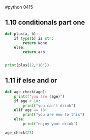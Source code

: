 #python 0415

## 1.10 conditionals part one
```python
def plus(a, b):
    if type(b) is str:
        return None
    else:
        return a+b


print(plus(12,"10"))
```


## 1.11 if else and or
```python
def age_check(age):
    print(f"you are {age}")
    if age < 18:
        print("you can't drink")
    elif age == 18:
        print("you are new to this")
    else:
        print("enjoy yout drink")

age_check(23)
```



